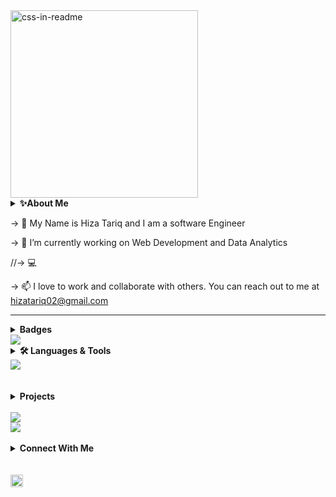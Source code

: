  <div align="left">
  <img src="hello.svg" width="300" height="300" alt="css-in-readme"></div>
	<details>
    <summary><b>✨About Me</b></summary><br/>
    Sample text
</details>

-> 👀 My Name is Hiza Tariq and I am a software Engineer

-> 🌱 I’m currently working on Web Development and Data Analytics

//-> :computer: 

-> 📫 I love to work and collaborate with others.
      You can reach out to me at hizatariq02@gmail.com
- ---------------------------------------------------------------------------------------------------------------------------------------------
<details>
	 <summary><b>Badges</b></summary><br/>
	</details>
	<code><img src="https://holopin.me/hizatariq"></code>
	
	
<details>
    <summary><b>🛠️ Languages & Tools</b></summary><br/>
    Sample text
</details>

<img src="https://github-readme-streak-stats.herokuapp.com/?user=hizatariq"/>
</br>																			</br>
</br>
<details>
    <summary><b>Projects</b></summary><br/>
    Sample text
</details>
</br>
<img src="https://github-readme-stats.vercel.app/api/pin/?username=hizatariq&repo=COVID-19-Screening-App"/>
</br>
<img src="https://github-readme-stats.vercel.app/api/pin/?username=hizatariq&repo=Mobile-Computing"/>
</br></br>
<details>
    <summary><b>Connect With Me</b></summary><br/>
    Sample text
</details>
</br> </br>
<a href="https://www.linkedin.com/in/hizatariq/">
    <img height="20" src="https://img.shields.io/badge/linkedin-%230077B5.svg?style=for-the-badge&logo=linkedin"/>
</a>
<!---
HizaTariq/HizaTariq is a ✨ special ✨ repository because its `README.md` (this file) appears on your GitHub profile.
You can click the Preview link to take a look at your changes.
--->
